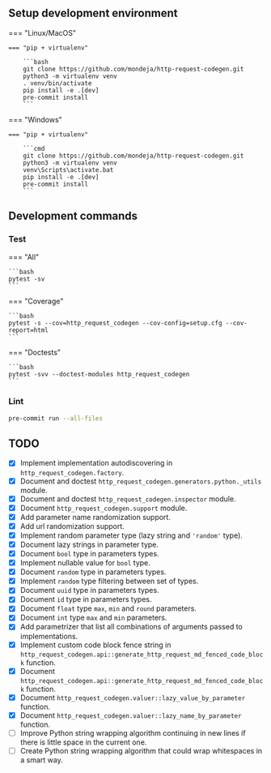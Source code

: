 
## Setup development environment


=== "Linux/MacOS"

    === "pip + virtualenv"

        ```bash
        git clone https://github.com/mondeja/http-request-codegen.git
        python3 -m virtualenv venv
        . venv/bin/activate
        pip install -e .[dev]
        pre-commit install
        ```

=== "Windows"

    === "pip + virtualenv"

        ```cmd
        git clone https://github.com/mondeja/http-request-codegen.git
        python3 -m virtualenv venv
        venv\Scripts\activate.bat
        pip install -e .[dev]
        pre-commit install
        ```

## Development commands

### Test

=== "All"

    ```bash
    pytest -sv
    ```

=== "Coverage"

    ```bash
    pytest -s --cov=http_request_codegen --cov-config=setup.cfg --cov-report=html
    ```

=== "Doctests"

    ```bash
    pytest -svv --doctest-modules http_request_codegen
    ```

### Lint

```bash
pre-commit run --all-files
```

## TODO

- [x] Implement implementation autodiscovering in
 `http_request_codegen.factory`.
- [x] Document and doctest `http_request_codegen.generators.python._utils`
 module.
- [x] Document and doctest `http_request_codegen.inspector` module.
- [x] Document `http_request_codegen.support` module.
- [x] Add parameter name randomization support.
- [x] Add url randomization support.
- [x] Implement random parameter type (lazy string and `'random'` type).
- [x] Document lazy strings in parameter type.
- [x] Document ``bool`` type in parameters types.
- [x] Implement nullable value for ``bool`` type.
- [x] Document ``random`` type in parameters types.
- [x] Implement ``random`` type filtering between set of types.
- [x] Document ``uuid`` type in parameters types.
- [x] Document ``id`` type in parameters types.
- [x] Document ``float`` type ``max``, ``min`` and ``round`` parameters.
- [x] Document ``int`` type ``max`` and ``min`` parameters.
- [x] Add parametrizer that list all combinations of arguments passed to
 implementations.
- [x] Implement custom code block fence string in
 `http_request_codegen.api::generate_http_request_md_fenced_code_block` function.
- [x] Document `http_request_codegen.api::generate_http_request_md_fenced_code_block`
 function.
- [x] Document `http_request_codegen.valuer::lazy_value_by_parameter` function.
- [x] Document `http_request_codegen.valuer::lazy_name_by_parameter` function.
- [ ] Improve Python string wrapping algorithm continuing in new lines if there
 is little space in the current one.
- [ ] Create Python string wrapping algorithm that could wrap whitespaces in a
 smart way.  
